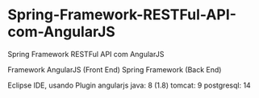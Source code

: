 # Spring-Framework-RESTFul-API-com-AngularJS
Spring Framework RESTFul API com AngularJS

Framework AngularJS (Front End)
Spring Framework (Back End)

Eclipse IDE, usando Plugin angularjs
java: 8 (1.8)
tomcat: 9
postgresql: 14
